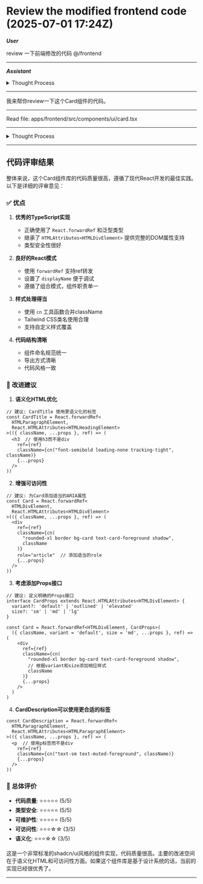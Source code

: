 <!-- Generated by SpecStory -->

# Review the modified frontend code (2025-07-01 17:24Z)

_**User**_

review 一下前端修改的代码 @/frontend 

---

_**Assistant**_

<think><details><summary>Thought Process</summary>The user is asking me to review frontend code changes. I can see they have attached a file `apps/frontend/src/components/ui/card.tsx`. Let me examine this code and provide a comprehensive review.

Looking at the file, it appears to be a React component library defining Card components using TypeScript. The code is using the forwardRef pattern and appears to be following shadcn/ui conventions.

Let me analyze the code:

1. It's using React.forwardRef for all components
2. Uses a `cn` utility function for className merging
3. Defines multiple card-related components: Card, CardHeader, CardTitle, CardDescription, CardContent, CardFooter
4. Uses TypeScript with proper type definitions
5. Uses Tailwind CSS classes for styling
6. Has displayName set for each component (good for debugging)

I should provide a detailed review covering:
- Code quality
- Best practices
- Potential improvements
- TypeScript usage
- React patterns
- Accessibility considerations
- Performance considerations</details></think>

---

我来帮你review一下这个Card组件的代码。

---

Read file: apps/frontend/src/components/ui/card.tsx

---

<think><details><summary>Thought Process</summary>Now I have the full card component code. Let me provide a comprehensive review. The code appears to be a well-structured shadcn/ui style card component library. Let me analyze different aspects:

**Positive aspects:**
1. Good use of React.forwardRef for all components
2. Proper TypeScript typing with HTMLAttributes
3. Good use of displayName for debugging
4. Consistent naming and structure
5. Uses a utility function `cn` for className merging
6. Follows modern React patterns
7. Good component composition design

**Areas for improvement:**
1. Semantic HTML - some components might benefit from more semantic elements
2. Accessibility considerations
3. Could consider adding prop validation
4. Some components might benefit from more specific element types

Let me provide a detailed review covering these points.</details></think>

---

## 代码评审结果

整体来说，这个Card组件库的代码质量很高，遵循了现代React开发的最佳实践。以下是详细的评审意见：

### ✅ 优点

1. **优秀的TypeScript实现**
   - 正确使用了 `React.forwardRef` 和泛型类型
   - 继承了 `HTMLAttributes<HTMLDivElement>` 提供完整的DOM属性支持
   - 类型安全性很好

2. **良好的React模式**
   - 使用 `forwardRef` 支持ref转发
   - 设置了 `displayName` 便于调试
   - 遵循了组合模式，组件职责单一

3. **样式处理得当**
   - 使用 `cn` 工具函数合并className
   - Tailwind CSS类名使用合理
   - 支持自定义样式覆盖

4. **代码结构清晰**
   - 组件命名规范统一
   - 导出方式清晰
   - 代码风格一致

### 🔧 改进建议

1. **语义化HTML优化**
```tsx
// 建议: CardTitle 使用更语义化的标签
const CardTitle = React.forwardRef<
  HTMLParagraphElement,
  React.HTMLAttributes<HTMLHeadingElement>
>(({ className, ...props }, ref) => (
  <h3  // 使用h3而不是div
    ref={ref}
    className={cn("font-semibold leading-none tracking-tight", className)}
    {...props}
  />
))
```

2. **增强可访问性**
```tsx
// 建议: 为Card添加适当的ARIA属性
const Card = React.forwardRef<
  HTMLDivElement,
  React.HTMLAttributes<HTMLDivElement>
>(({ className, ...props }, ref) => (
  <div
    ref={ref}
    className={cn(
      "rounded-xl border bg-card text-card-foreground shadow",
      className
    )}
    role="article"  // 添加适当的role
    {...props}
  />
))
```

3. **考虑添加Props接口**
```tsx
// 建议: 定义明确的Props接口
interface CardProps extends React.HTMLAttributes<HTMLDivElement> {
  variant?: 'default' | 'outlined' | 'elevated'
  size?: 'sm' | 'md' | 'lg'
}

const Card = React.forwardRef<HTMLDivElement, CardProps>(
  ({ className, variant = 'default', size = 'md', ...props }, ref) => (
    <div
      ref={ref}
      className={cn(
        "rounded-xl border bg-card text-card-foreground shadow",
        // 根据variant和size添加相应样式
        className
      )}
      {...props}
    />
  )
)
```

4. **CardDescription可以使用更合适的标签**
```tsx
const CardDescription = React.forwardRef<
  HTMLParagraphElement,
  React.HTMLAttributes<HTMLParagraphElement>
>(({ className, ...props }, ref) => (
  <p  // 使用p标签而不是div
    ref={ref}
    className={cn("text-sm text-muted-foreground", className)}
    {...props}
  />
))
```

### 📝 总体评价

- **代码质量**: ⭐⭐⭐⭐⭐ (5/5)
- **类型安全**: ⭐⭐⭐⭐⭐ (5/5) 
- **可维护性**: ⭐⭐⭐⭐⭐ (5/5)
- **可访问性**: ⭐⭐⭐☆☆ (3/5)
- **语义化**: ⭐⭐⭐☆☆ (3/5)

这是一个非常标准的shadcn/ui风格的组件实现，代码质量很高。主要的改进空间在于语义化HTML和可访问性方面。如果这个组件库是基于设计系统的话，当前的实现已经很优秀了。

---

